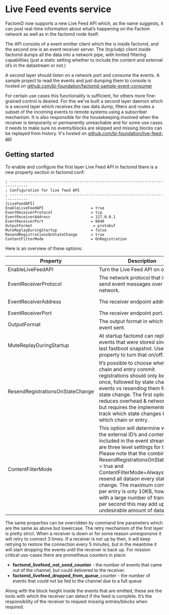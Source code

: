 # Live Feed events service

FactomD now supports a new Live Feed API which, as the name suggests, it can post real-time information 
about what’s happening on the Factom network as well as in the factomd node itself.

The API consists of a event emitter client which the is inside factomd, and the second one is 
an event receiver server. The (tcp/udp) client inside factomd dumps all the data into a network pipe, 
with limited filtering capabilities (just a static setting whether to include the content and external id’s in the datastream or not.)


A second layer should listen on a network port and consume the events.
A sample project to read the events and just dumping them to console is hosted on [github.com/bi-foundation/factomd-sample-event-consumer](https://github.com/bi-foundation/factomd-sample-event-consumer)

For certain use cases this functionality is sufficient, for others more fine-grained control is desired. 
For this we’ve built a second layer daemon which is a second layer which receives the raw data dump, filters and routes a subset of the incoming events to remote systems using a subscriber mechanism. It is also responsible for the housekeeping involved when the receiver is temporarily or permanently unreachable and for some use cases it needs to make sure no events/blocks are skipped and missing blocks can be replayed from history.
It's hosted on [github.com/bi-foundation/live-feed-api](https://github.com/bi-foundation/live-feed-api)


## Getting started
To enable and configure the first layer Live Feed API in factomd there is a new property section in factomd.conf:
```
; ------------------------------------------------------------------------------
; Configuration for live feed API
; ------------------------------------------------------------------------------
[LiveFeedAPI]
EnableLiveFeedAPI                     = true
EventReceiverProtocol                 = tcp
EventReceiverAddress                  = 127.0.0.1
EventReceiverPort                     = 8040
OutputFormat                           = protobuf
MuteReplayDuringStartup               = false
ResendRegistrationsOnStateChange      = true
ContentFilterMode                     = OnRegistration 
```

Here is an overview of these options:

| Property                          | Description                                                                         | Values      |
| --------------------------------- | ----------------------------------------------------------------------------------- | ----------- |
|  EnableLiveFeedAPI                | Turn the Live Feed API on or off                                            | true &#124; false
|  EventReceiverProtocol            | The network protocol that is used to send event messages over the network.     | tcp &#124; udp |
|  EventReceiverAddress             | The receiver endpoint address.                                                | DNS name &#124; IP address |
|  EventReceiverPort                | The receiver endpoint port.                                                  | port number |
|  OutputFormat                      | The output format in which the event sent.                                      | protobuf &#124; json |
|  MuteReplayDuringStartup          | At startup factomd can replay all the events that were stored since that last fastboot snapshot. Use this property to turn that on/off.   | true &#124; false |
|  ResendRegistrationsOnStateChange | It’s possible to choose whether the chain and entry commit registrations should only be sent once, followed by state change events vs resending them for every state change. The first option reduces overhead & network traffic, but requires the implementer to track which state changes belong to which chain or entry.| true &#124; false |
|  ContentFilterMode                | This option will determine whether the external ID’s and content will be included in the event stream. There are three level settings for this. Please note that the combination of ResendRegistrationsOnStateChange = true and ContentFilterMode=Always will resend all dataon every state change. The maximum content size per entry is only 10KB, however with a large number of transactions per second this may add up to an undesirable amount of data. | Always &#124; OnRegistration &#124; Never |

The same properties can be overridden by command line parameters which are the same as above but lowercase.
The retry mechanism of the first layer is pretty strict. When a receiver is down or for some reason unresponsive it will retry to connect 3 times. If a receiver is not up by then, it will keep retrying to restore the connection every 5 minutes, but in the meantime it will start dropping the events until the receiver is back up. For mission critical use-cases there are prometheus counters in place:
* **factomd_livefeed_not_send_counter** - the number of events that came out of the channel, but could delivered to the receiver.
* **factomd_livefeed_dropped_from_queue**_counter - the number of events that could not be fed to the channel due to a full queue

Along with the block height inside the events that are emitted, these are the tools with which the receiver can detect if the feed is complete. It’s the responsibility of the receiver to request missing entries/blocks when required.